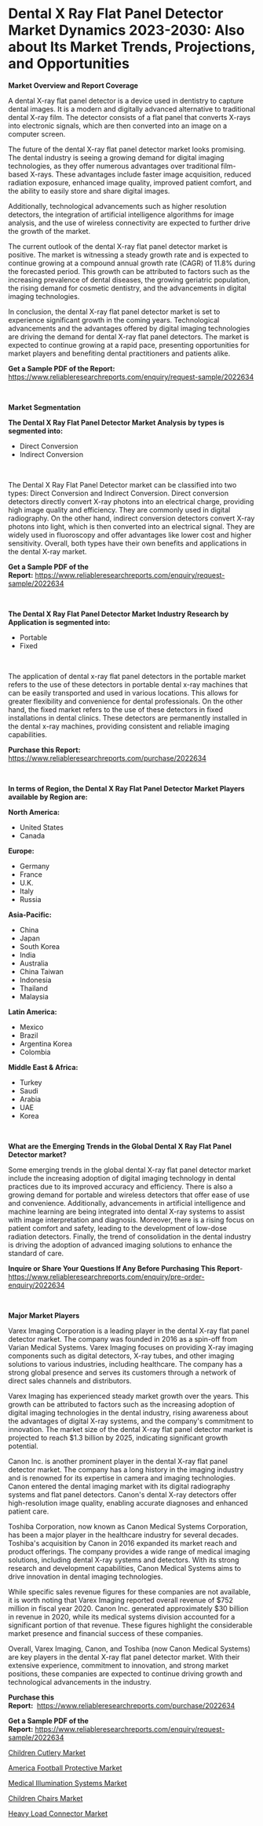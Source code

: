 <p><h1>Dental X Ray Flat Panel Detector Market Dynamics 2023-2030: Also about Its Market Trends, Projections, and Opportunities</h1></p><p><strong>Market Overview and Report Coverage</strong></p>
<p><p>A dental X-ray flat panel detector is a device used in dentistry to capture dental images. It is a modern and digitally advanced alternative to traditional dental X-ray film. The detector consists of a flat panel that converts X-rays into electronic signals, which are then converted into an image on a computer screen.</p><p>The future of the dental X-ray flat panel detector market looks promising. The dental industry is seeing a growing demand for digital imaging technologies, as they offer numerous advantages over traditional film-based X-rays. These advantages include faster image acquisition, reduced radiation exposure, enhanced image quality, improved patient comfort, and the ability to easily store and share digital images.</p><p>Additionally, technological advancements such as higher resolution detectors, the integration of artificial intelligence algorithms for image analysis, and the use of wireless connectivity are expected to further drive the growth of the market.</p><p>The current outlook of the dental X-ray flat panel detector market is positive. The market is witnessing a steady growth rate and is expected to continue growing at a compound annual growth rate (CAGR) of 11.8% during the forecasted period. This growth can be attributed to factors such as the increasing prevalence of dental diseases, the growing geriatric population, the rising demand for cosmetic dentistry, and the advancements in digital imaging technologies.</p><p>In conclusion, the dental X-ray flat panel detector market is set to experience significant growth in the coming years. Technological advancements and the advantages offered by digital imaging technologies are driving the demand for dental X-ray flat panel detectors. The market is expected to continue growing at a rapid pace, presenting opportunities for market players and benefiting dental practitioners and patients alike.</p></p>
<p><strong>Get a Sample PDF of the Report:</strong> <a href="https://www.reliableresearchreports.com/enquiry/request-sample/2022634">https://www.reliableresearchreports.com/enquiry/request-sample/2022634</a></p>
<p>&nbsp;</p>
<p><strong>Market Segmentation</strong></p>
<p><strong>The Dental X Ray Flat Panel Detector Market Analysis by types is segmented into:</strong></p>
<p><ul><li>Direct Conversion</li><li>Indirect Conversion</li></ul></p>
<p>&nbsp;</p>
<p><p>The Dental X Ray Flat Panel Detector market can be classified into two types: Direct Conversion and Indirect Conversion. Direct conversion detectors directly convert X-ray photons into an electrical charge, providing high image quality and efficiency. They are commonly used in digital radiography. On the other hand, indirect conversion detectors convert X-ray photons into light, which is then converted into an electrical signal. They are widely used in fluoroscopy and offer advantages like lower cost and higher sensitivity. Overall, both types have their own benefits and applications in the dental X-ray market.</p></p>
<p><strong>Get a Sample PDF of the Report:</strong>&nbsp;<a href="https://www.reliableresearchreports.com/enquiry/request-sample/2022634">https://www.reliableresearchreports.com/enquiry/request-sample/2022634</a></p>
<p>&nbsp;</p>
<p><strong>The Dental X Ray Flat Panel Detector Market Industry Research by Application is segmented into:</strong></p>
<p><ul><li>Portable</li><li>Fixed</li></ul></p>
<p>&nbsp;</p>
<p><p>The application of dental x-ray flat panel detectors in the portable market refers to the use of these detectors in portable dental x-ray machines that can be easily transported and used in various locations. This allows for greater flexibility and convenience for dental professionals. On the other hand, the fixed market refers to the use of these detectors in fixed installations in dental clinics. These detectors are permanently installed in the dental x-ray machines, providing consistent and reliable imaging capabilities.</p></p>
<p><strong>Purchase this Report:</strong>&nbsp; <a href="https://www.reliableresearchreports.com/purchase/2022634">https://www.reliableresearchreports.com/purchase/2022634</a></p>
<p>&nbsp;</p>
<p><strong>In terms of Region, the Dental X Ray Flat Panel Detector Market Players available by Region are:</strong></p>
<p>
    <p> <strong> North America: </strong>
        <ul>
            <li>United States</li>
            <li>Canada</li>
        </ul>
        </p> 
    <p> <strong> Europe: </strong>
        <ul>
            <li>Germany</li>
            <li>France</li>
            <li>U.K.</li>
            <li>Italy</li>
            <li>Russia</li>
        </ul>
        </p> 
    <p> <strong> Asia-Pacific: </strong>
        <ul>
            <li>China</li>
            <li>Japan</li>
            <li>South Korea</li>
            <li>India</li>
            <li>Australia</li>
            <li>China Taiwan</li>
            <li>Indonesia</li>
            <li>Thailand</li>
            <li>Malaysia</li>
        </ul>
        </p> 
    <p> <strong> Latin America: </strong>
        <ul>
            <li>Mexico</li>
            <li>Brazil</li>
            <li>Argentina Korea</li>
            <li>Colombia</li>
        </ul>
        </p> 
    <p> <strong> Middle East & Africa: </strong>
        <ul>
            <li>Turkey</li>
            <li>Saudi</li>
            <li>Arabia</li>
            <li>UAE</li>
            <li>Korea</li>
        </ul>
    </p>
    </p>
<p>&nbsp;</p>
<p><strong>What are the Emerging Trends in the Global Dental X Ray Flat Panel Detector market?</strong></p>
<p><p>Some emerging trends in the global dental X-ray flat panel detector market include the increasing adoption of digital imaging technology in dental practices due to its improved accuracy and efficiency. There is also a growing demand for portable and wireless detectors that offer ease of use and convenience. Additionally, advancements in artificial intelligence and machine learning are being integrated into dental X-ray systems to assist with image interpretation and diagnosis. Moreover, there is a rising focus on patient comfort and safety, leading to the development of low-dose radiation detectors. Finally, the trend of consolidation in the dental industry is driving the adoption of advanced imaging solutions to enhance the standard of care.</p></p>
<p><strong>Inquire or Share Your Questions If Any Before Purchasing This Report</strong>- <a href="https://www.reliableresearchreports.com/enquiry/pre-order-enquiry/2022634">https://www.reliableresearchreports.com/enquiry/pre-order-enquiry/2022634</a></p>
<p>&nbsp;</p>
<p><strong>Major Market Players</strong></p>
<p><p>Varex Imaging Corporation is a leading player in the dental X-ray flat panel detector market. The company was founded in 2016 as a spin-off from Varian Medical Systems. Varex Imaging focuses on providing X-ray imaging components such as digital detectors, X-ray tubes, and other imaging solutions to various industries, including healthcare. The company has a strong global presence and serves its customers through a network of direct sales channels and distributors.</p><p>Varex Imaging has experienced steady market growth over the years. This growth can be attributed to factors such as the increasing adoption of digital imaging technologies in the dental industry, rising awareness about the advantages of digital X-ray systems, and the company's commitment to innovation. The market size of the dental X-ray flat panel detector market is projected to reach $1.3 billion by 2025, indicating significant growth potential.</p><p>Canon Inc. is another prominent player in the dental X-ray flat panel detector market. The company has a long history in the imaging industry and is renowned for its expertise in camera and imaging technologies. Canon entered the dental imaging market with its digital radiography systems and flat panel detectors. Canon's dental X-ray detectors offer high-resolution image quality, enabling accurate diagnoses and enhanced patient care.</p><p>Toshiba Corporation, now known as Canon Medical Systems Corporation, has been a major player in the healthcare industry for several decades. Toshiba's acquisition by Canon in 2016 expanded its market reach and product offerings. The company provides a wide range of medical imaging solutions, including dental X-ray systems and detectors. With its strong research and development capabilities, Canon Medical Systems aims to drive innovation in dental imaging technologies.</p><p>While specific sales revenue figures for these companies are not available, it is worth noting that Varex Imaging reported overall revenue of $752 million in fiscal year 2020. Canon Inc. generated approximately $30 billion in revenue in 2020, while its medical systems division accounted for a significant portion of that revenue. These figures highlight the considerable market presence and financial success of these companies.</p><p>Overall, Varex Imaging, Canon, and Toshiba (now Canon Medical Systems) are key players in the dental X-ray flat panel detector market. With their extensive experience, commitment to innovation, and strong market positions, these companies are expected to continue driving growth and technological advancements in the industry.</p></p>
<p><strong>Purchase this Report:</strong>&nbsp;&nbsp;<a href="https://www.reliableresearchreports.com/purchase/2022634">https://www.reliableresearchreports.com/purchase/2022634</a></p>
<p></p>
<p><strong>Get a Sample PDF of the Report:</strong>&nbsp;<a href="https://www.reliableresearchreports.com/enquiry/request-sample/2022634">https://www.reliableresearchreports.com/enquiry/request-sample/2022634</a></p>
<p><p><a href="https://medium.com/@poem.snap.phase/children-cutlery-market-trends-forecast-and-competitive-analysis-to-2030-9a1e43dad0d0">Children Cutlery Market</a></p><p><a href="https://medium.com/@truly.fight.must/america-football-protective-market-the-key-to-successful-business-strategy-forecast-till-2030-9e1a5f9792cc">America Football Protective Market</a></p><p><a href="https://medium.com/@sight.lens.slot/medical-illumination-systems-market-size-cagr-trends-2024-2030-3814233812f7">Medical Illumination Systems Market</a></p><p><a href="https://medium.com/@inner.zone.room/children-chairs-market-the-key-to-successful-business-strategy-forecast-till-2030-398eaa724d87">Children Chairs Market</a></p><p><a href="https://medium.com/@late.bean.frame/heavy-load-connector-market-analysis-its-cagr-market-segmentation-and-global-industry-overview-af56e9cea3ab">Heavy Load Connector Market</a></p></p>